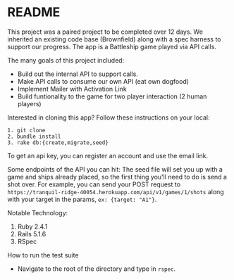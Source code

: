 # README

This project was a paired project to be completed over 12 days.  We inherited an existing code base (Brownfield) along with a spec harness to support our progress. The app is a Battleship game played via API calls.

The many goals of this project included:
* Build out the internal API to support calls.
* Make API calls to consume our own API (eat own dogfood)
* Implement Mailer with Activation Link
* Build funtionality to the game for two player interaction (2 human players)


Interested in cloning this app? Follow these instructions on your local:
```
1. git clone 
2. bundle install
3. rake db:{create,migrate,seed}
  ```
To get an api key, you can register an account and use the email link.

Some endpoints of the API you can hit:
The seed file will set you up with a game and ships already placed, so the first thing you'll need to do is send a shot over.
For example, you can send your POST request to `https://tranquil-ridge-40054.herokuapp.com/api/v1/games/1/shots` along with your target in the params, `ex: {target: "A1"}`.


Notable Technology:
1. Ruby 2.4.1
2. Rails 5.1.6
3. RSpec

How to run the test suite
* Navigate to the root of the directory and type in `rspec`. 

